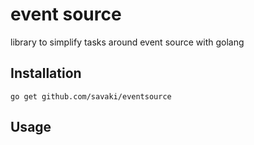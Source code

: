 # event source

library to simplify tasks around event source with golang

## Installation

```
go get github.com/savaki/eventsource
```

## Usage 

